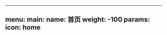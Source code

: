 ---


menu:
    main:
        name: 首页
        weight: -100
        params:
            icon: home
---